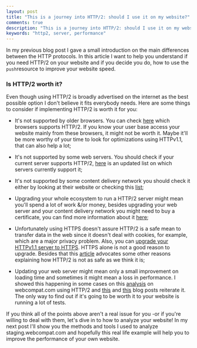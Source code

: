 ```yaml
---
layout: post
title: "This is a journey into HTTP/2: should I use it on my website?"
comments: true
description: "This is a journey into HTTP/2: should I use it on my website?"
keywords: "http2, server, performance"
---
```



In my previous blog post I gave a small introduction on the main differences between the HTTP protocols. In this article I want to help you understand if you need HTTP/2 on your website and if you decide you do, how to use the `push`resource to improve your website speed.

### Is HTTP/2 worth it?

Even  though using HTTP/2 is broadly advertised on the internet as the best possible option I don't believe it fits everybody needs. Here are some things to consider if implementing HTTP/2 is worth it for you:

 * It's not supported by older browsers. You can check [here](https://caniuse.com/#search=http2) which browsers supports HTTP/2. If you know your user base access your website mainly from these browsers, it might not be worth it. Maybe it'll be more worthy of your time to look for optimizations using HTTPv1.1, that can also help a lot;

 * It's not supported by some web servers. You should check if your current server supports HTTP/2, [here](https://github.com/http2/http2-spec/wiki/Implementations) is an updated list on which servers currently support it;

 * It's not supported by some content delivery network you should check it either by looking at their website or checking this [list](https://en.wikipedia.org/wiki/HTTP/2#Content_delivery_networks);

 * Upgrading your whole ecosystem to run a HTTP/2 server might mean you'll spend a lot of work &/or money, besides upgrading your web server and your content delivery network you might need to buy a certificate, you can find more information about it [here](https://letsencrypt.org/getting-started/);

 * Unfortunately using HTTPS doesn't assure HTTP/2 is a safe mean to transfer data in the web since it doesn't deal with cookies, for example, which are a major privacy problem. Also, you can [upgrade your HTTPv1.1 server to HTTPS](https://support.google.com/webmasters/answer/6033049). HTTPS alone is not a good reason to upgrade. Besides that this [article](https://queue.acm.org/detail.cfm?id=2716278) advocates some other reasons explaining how HTTP/2 is not as safe as we think it is;

 * Updating your web server might mean only a small improvement on loading time and sometimes it might mean a loss in performance. I showed this happening in some cases on this [analysis](https://psychonautgirl.space/webcompat.html#HTTP-2) on webcompat.com using HTTP/2 and [this](https://dev.to/david_j_eddy/is-http2-really-worth-it-1m2e) and [this](https://blog.fortrabbit.com/http2-reality-check) blog posts reiterate it. The only way to find out if it's going to be worth it to your website is running a lot of tests.

 If you think all of the points above aren't a real issue for you -or if you're willing to deal with them, let's dive in to how to analyze your website! In my next post I'll show you the methods and tools I used to analyze staging.webcompat.com and hopefully this real life example will help you to improve the performance of your own website.